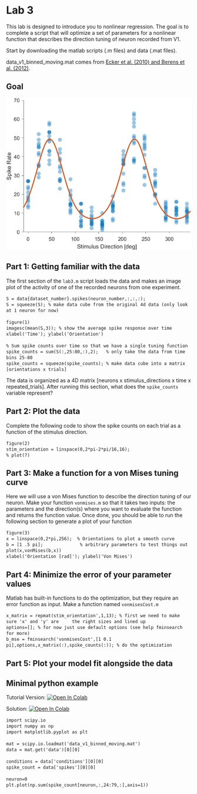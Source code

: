# Lab 3

This lab is designed to introduce you to nonlinear regression. The goal is to complete a script that will optimize a set of parameters for a nonlinear function that describes the direction tuning of neuron recorded from V1.

Start by downloading the matlab scripts (.m files) and data (.mat files).

data_v1_binned_moving.mat comes from [Ecker et al. (2010) and Berens et al. (2012)](http://bethgelab.org/datasets/v1gratings/).

## Goal

![alt text](https://github.com/stevensonlab/teaching/raw/master/sand/labs/lab3/assets/output.png)

## Part 1: Getting familiar with the data

The first section of the `lab3.m` script loads the data and makes an image plot of the activity of one of the recorded neurons from one experiment.

	S = data{dataset_number}.spikes(neuron_number,:,:,:);
	S = squeeze(S); % make data cube from the original 4d data (only look at 1 neuron for now)

	figure(1)
	imagesc(mean(S,3)); % show the average spike response over time
	xlabel('Time'); ylabel('Orientation')

	% Sum spike counts over time so that we have a single tuning function
	spike_counts = sum(S(:,25:80,:),2);   % only take the data from time bins 25-80
	spike_counts = squeeze(spike_counts); % make data cube into a matrix [orientations x trials]

The data is organized as a 4D matrix [neurons x stimulus_directions x time x repeated_trials]. After running this section, what does the `spike_counts` variable represent?

## Part 2: Plot the data

Complete the following code to show the spike counts on each trial as a function of the stimulus direction.

	figure(2)
	stim_orientation = linspace(0,2*pi-2*pi/16,16);
	% plot(?)

## Part 3: Make a function for a von Mises tuning curve

Here we will use a von Mises function to describe the direction tuning of our neuron. Make your function `vonmises.m` so that it takes two inputs: the parameters and the direction(s) where you want to evaluate the function and returns the function value. Once done, you should be able to run the following section to generate a plot of your function

	figure(3)
	x = linspace(0,2*pi,256);  % Orientations to plot a smooth curve
	b = [1 .5 pi];              % arbitrary parameters to test things out
	plot(x,vonMises(b,x))
	xlabel('Orientation [rad]'); ylabel('Von Mises')


## Part 4: Minimize the error of your parameter values

Matlab has built-in functions to do the optimization, but they require an error function as input. Make a function named `vonmisesCost.m`

	x_matrix = repmat(stim_orientation',1,13); % first we need to make sure 'x' and 'y' are 	the right sizes and lined up
	options=[]; % for now just use default options (see help fminsearch for more)
	b_mse = fminsearch('vonmisesCost',[1 0.1 pi],options,x_matrix(:),spike_counts(:)); % do the optimization

## Part 5: Plot your model fit alongside the data

## Minimal python example

Tutorial Version:
[![Open In Colab](https://colab.research.google.com/assets/colab-badge.svg)](https://colab.research.google.com/drive/1XF5FxbAAPTG1-1IF9PGigMA_s5X-Zv8y?usp=sharing)

Solution:
[![Open In Colab](https://colab.research.google.com/assets/colab-badge.svg)](https://colab.research.google.com/drive/1_C_Mezz1ROwunWHBSj-RNnyCXPDSygTq?usp=sharing)


	import scipy.io
	import numpy as np
	import matplotlib.pyplot as plt

	mat = scipy.io.loadmat('data_v1_binned_moving.mat')
	data = mat.get('data')[0][0]

	conditions = data['conditions'][0][0]
	spike_count = data['spikes'][0][0]

	neuron=0
	plt.plot(np.sum(spike_count[neuron,:,24:79,:],axis=1))
